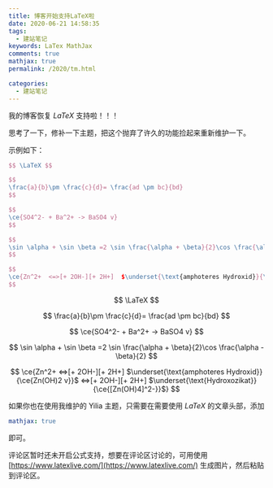 ```yaml
---
title: 博客开始支持LaTeX啦
date: 2020-06-21 14:58:35
tags:
  - 建站笔记
keywords: LaTex MathJax
comments: true
mathjax: true
permalink: /2020/tm.html

categories:
  - 建站笔记
---
```


我的博客恢复 $LaTeX$ 支持啦！！！

<!-- more -->

思考了一下，修补一下主题，把这个抛弃了许久的功能捡起来重新维护一下。

示例如下：

```latex
$$ \LaTeX $$

$$
\frac{a}{b}\pm \frac{c}{d}= \frac{ad \pm bc}{bd}
$$

$$
\ce{SO4^2- + Ba^2+ -> BaSO4 v}
$$

$$
\sin \alpha + \sin \beta =2 \sin \frac{\alpha + \beta}{2}\cos \frac{\alpha - \beta}{2}
$$

$$
\ce{Zn^2+  <=>[+ 2OH-][+ 2H+]  $\underset{\text{amphoteres Hydroxid}}{\ce{Zn(OH)2 v}}$  <=>[+ 2OH-][+ 2H+]  $\underset{\text{Hydroxozikat}}{\ce{[Zn(OH)4]^2-}}$}
$$
```

$$ \LaTeX $$

$$
\frac{a}{b}\pm \frac{c}{d}= \frac{ad \pm bc}{bd}
$$

$$
\ce{SO4^2- + Ba^2+ -> BaSO4 v}
$$

$$
\sin \alpha + \sin \beta =2 \sin \frac{\alpha + \beta}{2}\cos \frac{\alpha - \beta}{2}
$$

$$
\ce{Zn^2+  <=>[+ 2OH-][+ 2H+]  $\underset{\text{amphoteres Hydroxid}}{\ce{Zn(OH)2 v}}$  <=>[+ 2OH-][+ 2H+]  $\underset{\text{Hydroxozikat}}{\ce{[Zn(OH)4]^2-}}$}
$$

如果你也在使用我维护的 Yilia 主题，只需要在需要使用 $LaTeX$ 的文章头部，添加

```yaml
mathjax: true
```

即可。

评论区暂时还未开启公式支持，想要在评论区讨论的，可用使用 [https://www.latexlive.com/](https://www.latexlive.com/) 生成图片，然后粘贴到评论区。
